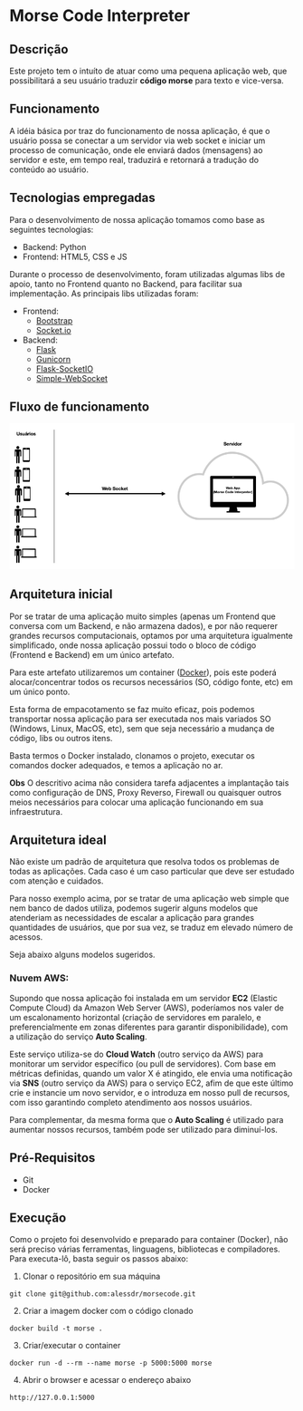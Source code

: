 # Morse Code Interpreter


## Descrição

Este projeto tem o intuíto de atuar como uma pequena aplicação web, que possibilitará a seu usuário traduzir **código morse** para texto e vice-versa.


## Funcionamento

A idéia básica por traz do funcionamento de nossa aplicação, é que o usuário possa se conectar a um servidor via web socket e iniciar um processo de comunicação, onde ele enviará dados (mensagens) ao servidor e este, em tempo real, traduzirá e retornará a tradução do conteúdo ao usuário.


## Tecnologias empregadas

Para o desenvolvimento de nossa aplicação tomamos como base as seguintes tecnologias:

* Backend: Python
* Frontend: HTML5, CSS e JS

Durante o processo de desenvolvimento, foram utilizadas algumas libs de apoio, tanto no Frontend quanto no Backend, para facilitar sua implementação.
As principais libs utilizadas foram:

* Frontend:
  * [Bootstrap](https://getbootstrap.com/)
  * [Socket.io](https://socket.io/)
* Backend:
  * [Flask](https://flask.palletsprojects.com/en/2.0.x/)
  * [Gunicorn](https://gunicorn.org/)
  * [Flask-SocketIO](https://flask-socketio.readthedocs.io/en/latest/)
  * [Simple-WebSocket](https://pypi.org/project/simple-websocket/)


## Fluxo de funcionamento

![Fluxo de Funcionamento](./images/fluxo.png)


## Arquitetura inicial

Por se tratar de uma aplicação muito simples (apenas um Frontend que conversa com um Backend, e não armazena dados), e por não requerer grandes recursos computacionais, optamos por uma arquitetura igualmente simplificado, onde nossa aplicação possui todo o bloco de código (Frontend e Backend) em um único artefato.

Para este artefato utilizaremos um container ([Docker](https://www.docker.com/)), pois este poderá alocar/concentrar todos os recursos necessários (SO, código fonte, etc) em um único ponto.

Esta forma de empacotamento se faz muito eficaz, pois podemos transportar nossa aplicação para ser executada nos mais variados SO (Windows, Linux, MacOS, etc), sem que seja necessário a mudança de código, libs ou outros itens.

Basta termos o Docker instalado, clonamos o projeto, executar os comandos docker adequados, e temos a aplicação no ar.

**Obs** O descritivo acima não considera tarefa adjacentes a implantação tais como configuração de DNS, Proxy Reverso, Firewall ou quaisquer outros meios necessários para colocar uma aplicação funcionando em sua infraestrutura.
## Arquitetura ideal

Não existe um padrão de arquitetura que resolva todos os problemas de todas as aplicações. Cada caso é um caso particular que deve ser estudado com atenção e cuidados.

Para nosso exemplo acima, por se tratar de uma aplicação web simple que nem banco de dados utiliza, podemos sugerir alguns modelos que atenderiam as necessidades de escalar a aplicação para grandes quantidades de usuários, que por sua vez, se traduz em elevado número de acessos.

Seja abaixo alguns modelos sugeridos.


### Nuvem AWS:

Supondo que nossa aplicação foi instalada em um servidor **EC2** (Elastic Compute Cloud) da Amazon Web Server (AWS), poderíamos nos valer de um escalonamento horizontal (criação de servidores em paralelo, e preferencialmente em zonas diferentes para garantir disponibilidade), com a utilização do serviço **Auto Scaling**.

Este serviço utiliza-se do **Cloud Watch** (outro serviço da AWS) para monitorar um servidor específico (ou pull de servidores). Com base em métricas definidas, quando um valor X é atingido, ele envia uma notificação via **SNS** (outro serviço da AWS) para o serviço EC2, afim de que este último crie e instancie um novo servidor, e o introduza em nosso pull de recursos, com isso garantindo completo atendimento aos nossos usuários.

Para complementar, da mesma forma que o **Auto Scaling** é utilizado para aumentar nossos recursos, também pode ser utilizado para diminuí-los.
### 


## Pré-Requisitos

* Git
* Docker

## Execução

Como o projeto foi desenvolvido e preparado para container (Docker), não será preciso várias ferramentas, linguagens, bibliotecas e compiladores. Para executa-lô, basta seguir os passos abaixo:

1) Clonar o repositório em sua máquina
```
git clone git@github.com:alessdr/morsecode.git
```

2) Criar a imagem docker com o código clonado
```
docker build -t morse . 
```

3) Criar/executar o container 
```
docker run -d --rm --name morse -p 5000:5000 morse
```

4) Abrir o browser e acessar o endereço abaixo
```
http://127.0.0.1:5000
```
